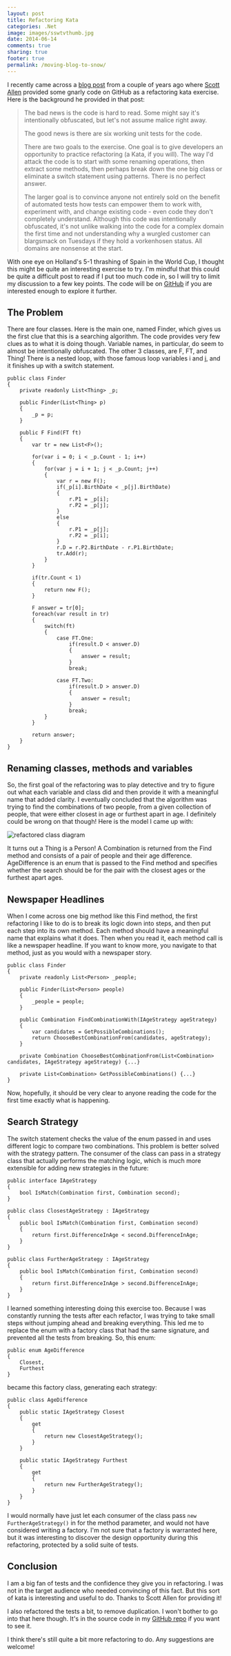 ```yaml
---
layout: post
title: Refactoring Kata
categories: .Net
image: images/sswtvthumb.jpg
date: 2014-06-14
comments: true
sharing: true
footer: true
permalink: /moving-blog-to-snow/
---
```


I recently came across a [blog post](http://odetocode.com/Blogs/scott/archive/2012/04/09/a-refactoring-experiment.aspx) from a couple of years ago where [Scott Allen](https://twitter.com/OdeToCode) provided some gnarly code on GitHub as a refactoring kata exercise. Here is the background he provided in that post:
<!--excerpt-->

> The bad news is the code is hard to read. Some might say it's intentionally obfuscated, but let's not assume malice right away.
> 
> The good news is there are six working unit tests for the code.
> 
> There are two goals to the exercise. One goal is to give developers an opportunity to practice refactoring (a Kata, if you will). The way I'd attack the code is to start with some renaming operations, then extract some methods, then perhaps break down the one big class or eliminate a switch statement using patterns. There is no perfect answer.
> 
> The larger goal is to convince anyone not entirely sold on the benefit of automated tests how tests can empower them to work with, experiment with, and change existing code - even code they don't completely understand. Although this code was intentionally obfuscated, it's not unlike walking into the code for a complex domain the first time and not understanding why a wurgled customer can blargsmack on Tuesdays if they hold a vorkenhosen status. All domains are nonsense at the start.

With one eye on Holland's 5-1 thrashing of Spain in the World Cup, I thought this might be quite an interesting exercise to try. I'm mindful that this could be quite a difficult post to read if I put too much code in, so I will try to limit my discussion to a few key points. The code will be on [GitHub](https://github.com/mwhelan/OdeToCode-Katas) if you are interested enough to explore it further.

## The Problem ##

There are four classes. Here is the main one, named Finder, which gives us the first clue that this is a searching algorithm. The code provides very few clues as to what it is doing though. Variable names, in particular, do seem to almost be intentionally obfuscated. The other 3 classes, are F, FT, and Thing! There is a nested loop, with those famous loop variables i and j, and it finishes up with a switch statement. 

	public class Finder
	{
	    private readonly List<Thing> _p;
	
	    public Finder(List<Thing> p)
	    {
	        _p = p;
	    }
	
	    public F Find(FT ft)
	    {
	        var tr = new List<F>();
	
	        for(var i = 0; i < _p.Count - 1; i++)
	        {
	            for(var j = i + 1; j < _p.Count; j++)
	            {
	                var r = new F();
	                if(_p[i].BirthDate < _p[j].BirthDate)
	                {
	                    r.P1 = _p[i];
	                    r.P2 = _p[j];
	                }
	                else
	                {
	                    r.P1 = _p[j];
	                    r.P2 = _p[i];
	                }
	                r.D = r.P2.BirthDate - r.P1.BirthDate;
	                tr.Add(r);
	            }
	        }
	
	        if(tr.Count < 1)
	        {
	            return new F();
	        }
	
	        F answer = tr[0];
	        foreach(var result in tr)
	        {
	            switch(ft)
	            {
	                case FT.One:
	                    if(result.D < answer.D)
	                    {
	                        answer = result;
	                    }
	                    break;
	
	                case FT.Two:
	                    if(result.D > answer.D)
	                    {
	                        answer = result;
	                    }
	                    break;
	            }
	        }
	
	        return answer;
	    }
	}

## Renaming classes, methods and variables ##
So, the first goal of the refactoring was to play detective and try to figure out what each variable and class did and then provide it with a meaningful name that added clarity. I eventually concluded that the algorithm was trying to find the combinations of two people, from a given collection of people, that were either closest in age or furthest apart in age. I definitely could be wrong on that though! Here is the model I came up with:

![refactored class diagram](/images/refactoring-kata-class-diagram.png)

It turns out a Thing is a Person! A Combination is returned from the Find method and consists of a pair of people and their age difference. AgeDifference is an enum that is passed to the Find method and specifies whether the search should be for the pair with the closest ages or the furthest apart ages.

## Newspaper Headlines ##
When I come across one big method like this Find method, the first refactoring I like to do is to break its logic down into steps, and then put each step into its own method. Each method should have a meaningful name that explains what it does. Then when you read it, each method call is like a newspaper headline. If you want to know more, you navigate to that method, just as you would with a newspaper story.

	public class Finder
	{
	    private readonly List<Person> _people;
	
	    public Finder(List<Person> people)
	    {
	        _people = people;
	    }
	
	    public Combination FindCombinationWith(IAgeStrategy ageStrategy)
	    {
	        var candidates = GetPossibleCombinations();
	        return ChooseBestCombinationFrom(candidates, ageStrategy);
	    }
	
	    private Combination ChooseBestCombinationFrom(List<Combination> candidates, IAgeStrategy ageStrategy) {...}
	
	    private List<Combination> GetPossibleCombinations() {...}
	}

Now, hopefully, it should be very clear to anyone reading the code for the first time exactly what is happening.

## Search Strategy ##
The switch statement checks the value of the enum passed in and uses different logic to compare two combinations. This problem is better solved with the strategy pattern. The consumer of the class can pass in a strategy class that actually performs the matching logic, which is much more extensible for adding new strategies in the future:

    public interface IAgeStrategy
    {
        bool IsMatch(Combination first, Combination second);
    }

    public class ClosestAgeStrategy : IAgeStrategy
    {
        public bool IsMatch(Combination first, Combination second)
        {
            return first.DifferenceInAge < second.DifferenceInAge;
        }
    }

    public class FurtherAgeStrategy : IAgeStrategy
    {
        public bool IsMatch(Combination first, Combination second)
        {
            return first.DifferenceInAge > second.DifferenceInAge;
        }
    }

I learned something interesting doing this exercise too. Because I was constantly running the tests after each refactor, I was trying to take small steps without jumping ahead and breaking everything. This led me to replace the enum with a factory class that had the same signature, and prevented all the tests from breaking. So, this enum:

    public enum AgeDifference
    {
        Closest,
        Furthest
    }

became this factory class, generating each strategy:

    public class AgeDifference
    {
        public static IAgeStrategy Closest
        {
            get
            {
                return new ClosestAgeStrategy();
            }
        }

        public static IAgeStrategy Furthest
        {
            get
            {
                return new FurtherAgeStrategy();
            }
        }
    }

I would normally have just let each consumer of the class pass ```new FurtherAgeStrategy()``` in for the method parameter, and would not have considered writing a factory. I'm not sure that a factory is warranted here, but it was interesting to discover the design opportunity during this refactoring, protected by a solid suite of tests.
 
## Conclusion ##
I am a big fan of tests and the confidence they give you in refactoring. I was not in the target audience who needed convincing of this fact. But this sort of kata is interesting and useful to do. Thanks to Scott Allen for providing it!

I also refactored the tests a bit, to remove duplication. I won't bother to go into that here though. It's in the source code in my [GitHub repo](https://github.com/mwhelan/OdeToCode-Katas) if you want to see it.

I think there's still quite a bit more refactoring to do. Any suggestions are welcome!